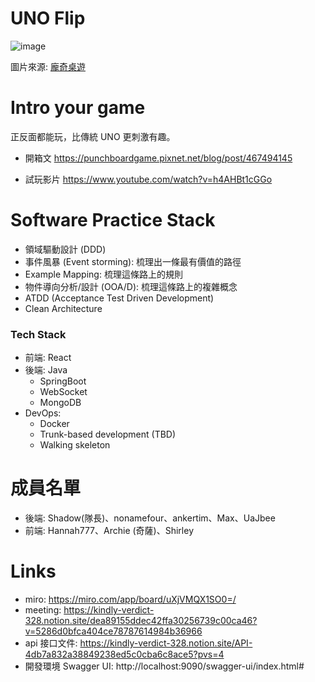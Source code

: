 # UNO Flip
![image](https://user-images.githubusercontent.com/17623146/232942622-0c724066-6a92-46d7-adab-f649d15f2618.png)

圖片來源: [龐奇桌遊](https://www.punchboardgame.com/products/uno-flip-card-game?gclid=CjwKCAjw__ihBhADEiwAXEazJomT5x0ZgwC8Kbb82X0Ce_J47wt3pX8Ehu0iv_pHnVKkWaBBp3B-iBoCEnAQAvD_BwE&utm_campaign=GSA&utm_medium=shopline-cpc&utm_source=google)

# Intro your game
正反面都能玩，比傳統 UNO 更刺激有趣。

- 開箱文
https://punchboardgame.pixnet.net/blog/post/467494145

- 試玩影片
https://www.youtube.com/watch?v=h4AHBt1cGGo

# Software Practice Stack
- 領域驅動設計 (DDD)
- 事件風暴 (Event storming): 梳理出一條最有價值的路徑
- Example Mapping: 梳理這條路上的規則
- 物件導向分析/設計 (OOA/D): 梳理這條路上的複雜概念
- ATDD (Acceptance Test Driven Development)
- Clean Architecture

### Tech Stack
- 前端: React
- 後端: Java
   - SpringBoot
   - WebSocket
   - MongoDB
- DevOps:
   - Docker
   - Trunk-based development (TBD)
   - Walking skeleton

# 成員名單
- 後端: Shadow(隊長)、nonamefour、ankertim、Max、UaJbee
- 前端: Hannah777、Archie (奇薩)、Shirley
# Links
- miro: https://miro.com/app/board/uXjVMQX1SO0=/
- meeting: https://kindly-verdict-328.notion.site/dea89155ddec42ffa30256739c00ca46?v=5286d0bfca404ce78787614984b36966
- api 接口文件: https://kindly-verdict-328.notion.site/API-4db7a832a38849238ed5c0cba6c8ace5?pvs=4
- 開發環境 Swagger UI: http://localhost:9090/swagger-ui/index.html#
